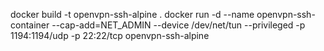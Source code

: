 docker build -t openvpn-ssh-alpine .
docker run -d --name openvpn-ssh-container --cap-add=NET_ADMIN --device /dev/net/tun --privileged -p 1194:1194/udp -p 22:22/tcp openvpn-ssh-alpine
